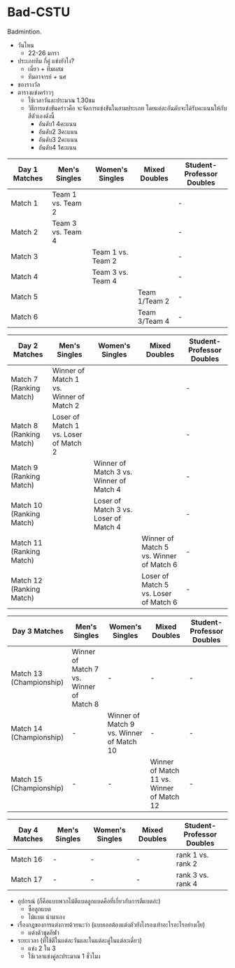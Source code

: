 # Bad-CSTU
Badmintion.
- วันไหน
    - 22-26 มกรา
- ประเภททีม กี่คู่ แข่งยังไง?
    - เดี่ยว + ทีมผสม
    - ทีมอาจารย์ + นศ
- ของรางวัล
- ตารางแข่งคร่าวๆ
    - ใช้เวลาวันละประมาณ 1.30ชม
    - วิธีการแข่งขันคร่าวคือ จะจัดการแข่งขันในสามประเภท โดยแต่ละอันดับจะได้รับคะแนนให้กับสีตัวเองดังนี้
      - อันดับ1 4คะแนน
      - อันดับ2 3คะแนน
      - อันดับ3 2คะแนน
      - อันดับ4 1คะแนน
      
| Day 1 Matches   | Men's Singles | Women's Singles | Mixed Doubles |Student-Professor Doubles|
|-----------------|---------------|-----------------|---------------|-------------------------|
| Match 1         | Team 1 vs. Team 2  |               |               |-|
| Match 2         | Team 3 vs. Team 4  |               |               |-|
| Match 3         |               | Team 1 vs. Team 2  |               |-|
| Match 4         |               | Team 3 vs. Team 4  |               |-|
| Match 5         |               |               | Team 1/Team 2  |-|
| Match 6         |               |               | Team 3/Team 4  |-|


| Day 2 Matches   | Men's Singles                                   | Women's Singles                        | Mixed Doubles                         |Student-Professor Doubles|
|-----------------|-------------------------------------------------|----------------------------------------|---------------------------------------|-------------------------|
| Match 7 (Ranking Match) | Winner of Match 1 vs. Winner of Match 2 |                                        |                                       |-|
| Match 8 (Ranking Match) | Loser of Match 1 vs. Loser of Match 2   |                                        |                                       |-|
| Match 9 (Ranking Match) |                                         | Winner of Match 3 vs. Winner of Match 4|                                       |-|
| Match 10 (Ranking Match)|                                         | Loser of Match 3 vs. Loser of Match 4  |                                       |-|
| Match 11 (Ranking Match)|                                         |                                        |Winner of Match 5 vs. Winner of Match 6|-|
| Match 12 (Ranking Match)|                                         |                                        |Loser of Match 5 vs. Loser of Match 6  |-|



| Day 3 Matches           | Men's Singles                           | Women's Singles                          | Mixed Doubles                             |Student-Professor Doubles|
|-------------------------|-----------------------------------------|------------------------------------------|-------------------------------------------|-|
| Match 13 (Championship) | Winner of Match 7 vs. Winner of Match 8 | -                                        | -                                         |-|
| Match 14 (Championship) | -                                       | Winner of Match 9 vs. Winner of Match 10 | -                                         |-|
| Match 15 (Championship) | -                                       | -                                        | Winner of Match 11 vs. Winner of Match 12 |-|


| Day 4 Matches         | Men's Singles | Women's Singles | Mixed Doubles | Student-Professor Doubles               |
|-----------------------|---------------|-----------------|---------------|-----------------------------------------|
| Match 16              | -             | -               | -             | rank 1 vs. rank 2                       |
| Match 17              | -             | -               | -             | rank 3 vs. rank 4                       |






- อุปกรณ์ (ก็คือแบบพวกไม้ตีแบดลูกแบดคือที่เกี่ยวกับการตีแบตอ่ะ)
    - ซื้อลูกแบต
    - ไม้แบต นำมาเอง
- เรื่องกฎของการแต่งกายด้วยนะว่า (แบบเออต้องแต่งตัวยังไงรองเท้าอะไรอะไรอย่างเงี้ย)
    - แต่งตัวชุดกีฬา
- ระยะเวลา (ที่ใช้ตีในแต่ละวันและในแต่ละคู่ในแต่ละเดี่ยว)
    - แข่ง 2 ใน 3
    - ใช้เวลาแข่งคู่ละประมาณ 1 ชั่วโมง
